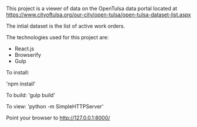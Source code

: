 This project is a viewer of data on the OpenTulsa data portal located at https://www.cityoftulsa.org/our-city/open-tulsa/open-tulsa-dataset-list.aspx

The intial dataset is the list of active work orders.

The technologies used for this project are:

- React.js
- Browserify
- Gulp 

To install:

'npm install'

To build:
'gulp build'

To view:
'python -m SimpleHTTPServer'

Point your browser to http://127.0.0.1:8000/



